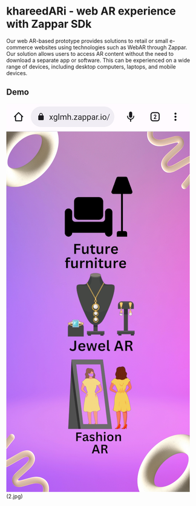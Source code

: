 # khareedARi - web AR experience with Zappar SDk
Our web AR-based prototype provides solutions to retail or small e-commerce websites using technologies such as WebAR through Zappar. Our solution allows users to access AR content without the need to download a separate app or software. This can be experienced on a wide range of devices, including desktop computers, laptops, and mobile devices.

## Demo

![](1.jpg)(2.jpg)
